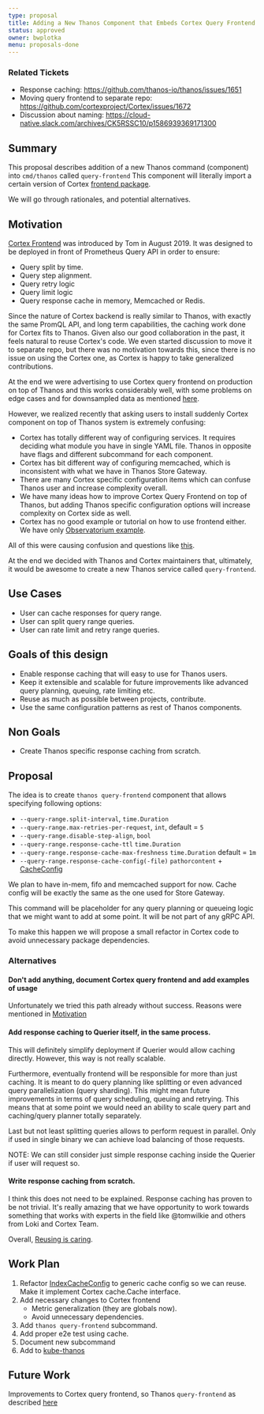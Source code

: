 ```yaml
---
type: proposal
title: Adding a New Thanos Component that Embeds Cortex Query Frontend
status: approved
owner: bwplotka
menu: proposals-done
---
```


### Related Tickets

* Response caching: https://github.com/thanos-io/thanos/issues/1651
* Moving query frontend to separate repo: https://github.com/cortexproject/Cortex/issues/1672
* Discussion about naming: https://cloud-native.slack.com/archives/CK5RSSC10/p1586939369171300

## Summary

This proposal describes addition of a new Thanos command (component) into `cmd/thanos` called `query-frontend` This component will literally import a certain version of Cortex [frontend package](https://github.com/cortexproject/Cortex/tree/4410bed704e7d8f63418b02b328ddb93d99fad0b/pkg/querier/frontend).

We will go through rationales, and potential alternatives.

## Motivation

[Cortex Frontend](https://www.youtube.com/watch?v=eyBbImSDOrI&t=2s) was introduced by Tom in August 2019. It was designed to be deployed in front of Prometheus Query API in order to ensure:

* Query split by time.
* Query step alignment.
* Query retry logic
* Query limit logic
* Query response cache in memory, Memcached or Redis.

Since the nature of Cortex backend is really similar to Thanos, with exactly the same PromQL API, and long term capabilities, the caching work done for Cortex fits to Thanos. Given also our good collaboration in the past, it feels natural to reuse Cortex's code. We even started discussion to move it to separate repo, but there was no motivation towards this, since there is no issue on using the Cortex one, as Cortex is happy to take generalized contributions.

At the end we were advertising to use Cortex query frontend on production on top of Thanos and this works considerably well, with some problems on edge cases and for downsampled data as mentioned [here](https://github.com/thanos-io/thanos/issues/1651).

However, we realized recently that asking users to install suddenly Cortex component on top of Thanos system is extremely confusing:

* Cortex has totally different way of configuring services. It requires deciding what module you have in single YAML file. Thanos in opposite have flags and different subcommand for each component.
* Cortex has bit different way of configuring memcached, which is inconsistent with what we have in Thanos Store Gateway.
* There are many Cortex specific configuration items which can confuse Thanos user and increase complexity overall.
* We have many ideas how to improve Cortex Query Frontend on top of Thanos, but adding Thanos specific configuration options will increase complexity on Cortex side as well.
* Cortex has no good example or tutorial on how to use frontend either. We have only [Observatorium example](https://github.com/observatorium/configuration/blob/5129a8beb9507f29aec05566ca9a0f2ad82bbf76/environments/openshift/manifests/observatorium-template.yaml#L515).

All of this were causing confusion and questions like [this](https://cloud-native.slack.com/archives/CK5RSSC10/p1586504362400300?thread_ts=1586492170.387900&cid=CK5RSSC10).

At the end we decided with Thanos and Cortex maintainers that, ultimately, it would be awesome to create a new Thanos service called `query-frontend`.

## Use Cases

* User can cache responses for query range.
* User can split query range queries.
* User can rate limit and retry range queries.

## Goals of this design

* Enable response caching that will easy to use for Thanos users.
* Keep it extensible and scalable for future improvements like advanced query planning, queuing, rate limiting etc.
* Reuse as much as possible between projects, contribute.
* Use the same configuration patterns as rest of Thanos components.

## Non Goals

* Create Thanos specific response caching from scratch.

## Proposal

The idea is to create `thanos query-frontend` component that allows specifying following options:

* `--query-range.split-interval`, `time.Duration`
* `--query-range.max-retries-per-request`, `int`, default = `5`
* `--query-range.disable-step-align`, `bool`
* `--query-range.response-cache-ttl` `time.Duration`
* `--query-range.response-cache-max-freshness` `time.Duration` default = `1m`
* `--query-range.response-cache-config(-file)` `pathorcontent` + [CacheConfig](https://github.com/thanos-io/thanos/blob/55cb8ca38b3539381dc6a781e637df15c694e50a/pkg/store/cache/factory.go#L32)

We plan to have in-mem, fifo and memcached support for now. Cache config will be exactly the same as the one used for Store Gateway.

This command will be placeholder for any query planning or queueing logic that we might want to add at some point. It will be not part of any gRPC API.

To make this happen we will propose a small refactor in Cortex code to avoid unnecessary package dependencies.

### Alternatives

#### Don't add anything, document Cortex query frontend and add examples of usage

Unfortunately we tried this path already without success. Reasons were mentioned in [Motivation](#motivation)

#### Add response caching to Querier itself, in the same process.

This will definitely simplify deployment if Querier would allow caching directly. However, this way is not really scalable.

Furthermore, eventually frontend will be responsible for more than just caching. It is meant to do query planning like splitting or even advanced query parallelization (query sharding). This might mean future improvements in terms of query scheduling, queuing and retrying. This means that at some point we would need an ability to scale query part and caching/query planner totally separately.

Last but not least splitting queries allows to perform request in parallel. Only if used in single binary we can achieve load balancing of those requests.

NOTE: We can still consider just simple response caching inside the Querier if user will request so.

#### Write response caching from scratch.

I think this does not need to be explained. Response caching has proven to be not trivial. It's really amazing that we have opportunity to work towards something that works with experts in the field like @tomwilkie and others from Loki and Cortex Team.

Overall, [Reusing is caring](https://www.bwplotka.dev/2020/how-to-became-oss-maintainer/#5-want-more-help-give-back-help-others).

## Work Plan

1. Refactor [IndexCacheConfig](https://github.com/thanos-io/thanos/blob/55cb8ca38b3539381dc6a781e637df15c694e50a/pkg/store/cache/factory.go#L32) to generic cache config so we can reuse. Make it implement Cortex cache.Cache interface.
2. Add necessary changes to Cortex frontend
   * Metric generalization (they are globals now).
   * Avoid unnecessary dependencies.
3. Add `thanos query-frontend` subcommand.
4. Add proper e2e test using cache.
5. Document new subcommand
6. Add to [kube-thanos](https://github.com/thanos-io/kube-thanos)

## Future Work

Improvements to Cortex query frontend, so Thanos `query-frontend` as described [here](https://github.com/thanos-io/thanos/issues/1651)
